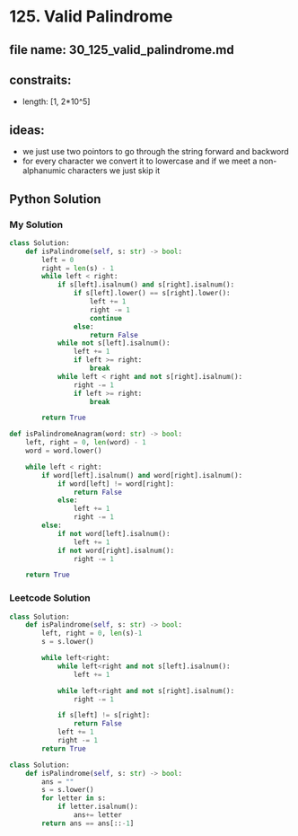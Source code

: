 # 125. Valid Palindrome

## file name: 30_125_valid_palindrome.md

## constraits:

- length: [1, 2*10^5]

## ideas:

- we just use two pointors to go through the string forward and backword
- for every character we convert it to lowercase and if we meet a non-alphanumic characters we just skip it

## Python Solution

### My Solution

```python
class Solution:
    def isPalindrome(self, s: str) -> bool:
        left = 0
        right = len(s) - 1
        while left < right:
            if s[left].isalnum() and s[right].isalnum():
                if s[left].lower() == s[right].lower():
                    left += 1
                    right -= 1
                    continue
                else:
                    return False
            while not s[left].isalnum():
                left += 1
                if left >= right:
                    break
            while left < right and not s[right].isalnum():
                right -= 1
                if left >= right:
                    break

        return True
```

```python
def isPalindromeAnagram(word: str) -> bool:
    left, right = 0, len(word) - 1
    word = word.lower()

    while left < right:
        if word[left].isalnum() and word[right].isalnum():
            if word[left] != word[right]:
                return False
            else:
                left += 1
                right -= 1
        else:
            if not word[left].isalnum():
                left += 1
            if not word[right].isalnum():
                right -= 1

    return True
```

### Leetcode Solution

```python
class Solution:
    def isPalindrome(self, s: str) -> bool:
        left, right = 0, len(s)-1
        s = s.lower()

        while left<right:
            while left<right and not s[left].isalnum():
                left += 1

            while left<right and not s[right].isalnum():
                right -= 1

            if s[left] != s[right]:
                return False
            left += 1
            right -= 1
        return True
```

```python
class Solution:
    def isPalindrome(self, s: str) -> bool:
        ans = ""
        s = s.lower()
        for letter in s:
            if letter.isalnum():
                ans+= letter
        return ans == ans[::-1]
```
